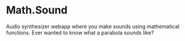 # Math.Sound
Audio synthesizer webapp where you make sounds using mathematical functions. Ever wanted to know what a parabola sounds like?
